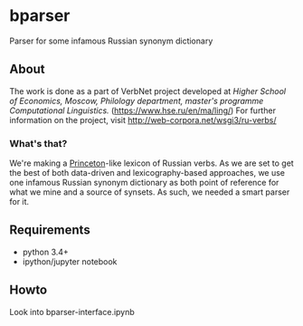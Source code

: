 # bparser
Parser for some infamous Russian synonym dictionary

## About
The work is done as a part of VerbNet project developed at *Higher School of Economics, Moscow, Philology department, master's programme Computational Linguistics.* (https://www.hse.ru/en/ma/ling/) For further information on the project, visit http://web-corpora.net/wsgi3/ru-verbs/

### What's that?
We're making a [Princeton](https://wordnet.princeton.edu/)-like lexicon of Russian verbs. As we are set to get the best of both data-driven and lexicography-based approaches, we use one infamous Russian synonym dictionary as both point of reference for what we mine and a source of synsets. As such, we needed a smart parser for it.

## Requirements
* python 3.4+
* ipython/jupyter notebook

## Howto
Look into bparser-interface.ipynb
